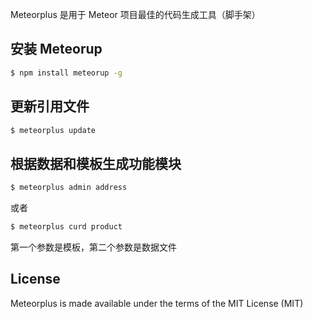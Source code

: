   

Meteorplus 是用于 Meteor 项目最佳的代码生成工具（脚手架） 


## 安装 Meteorup

```bash
$ npm install meteorup -g
```
 
## 更新引用文件

```bash
$ meteorplus update
```

## 根据数据和模板生成功能模块

```bash
$ meteorplus admin address
```
或者

```bash
$ meteorplus curd product
```

第一个参数是模板，第二个参数是数据文件


## License

Meteorplus is made available under the terms of the MIT License (MIT)

